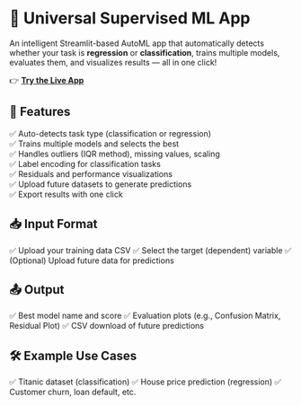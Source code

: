 # 🤖 Universal Supervised ML App
An intelligent Streamlit-based AutoML app that automatically detects whether your task is **regression** or **classification**, trains multiple models, evaluates them, and visualizes results — all in one click!

👉 **[Try the Live App](https://capstone-project----universal-supervised-ml-app-6njqtheb6k7s7s.streamlit.app/)**


## 🚀 Features
✅ Auto-detects task type (classification or regression)  
✅ Trains multiple models and selects the best  
✅ Handles outliers (IQR method), missing values, scaling  
✅ Label encoding for classification tasks  
✅ Residuals and performance visualizations  
✅ Upload future datasets to generate predictions  
✅ Export results with one click  

## 📥 Input Format
✅ Upload your training data CSV
✅ Select the target (dependent) variable
✅ (Optional) Upload future data for predictions

## 📤 Output
✅ Best model name and score
✅ Evaluation plots (e.g., Confusion Matrix, Residual Plot)
✅ CSV download of future predictions

## 🛠 Example Use Cases
✅ Titanic dataset (classification)
✅ House price prediction (regression)
✅ Customer churn, loan default, etc.
